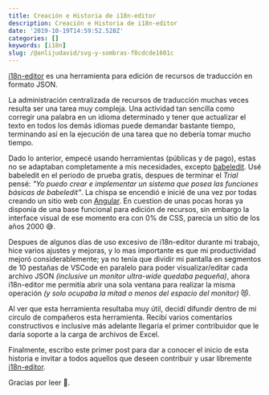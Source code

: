 ```yaml
---
title: Creación e Historia de i18n-editor
description: Creación e Historia de i18n-editor
date: '2019-10-19T14:59:52.528Z'
categories: []
keywords: [i18n]
slug: /@anlijudavid/svg-y-sombras-f8cdcde1601c
---
```


[i18n-editor](https://github.com/juliandavidmr/i18n-editor) es una herramienta para edición de recursos de traducción en formato JSON.

La administración centralizada de recursos de traducción muchas veces resulta ser una tarea muy compleja. Una actividad tan sencilla como corregir una palabra en un idioma determinado y tener que actualizar el texto en todos los demás idiomas puede demandar bastante tiempo, terminando así en la ejecución de una tarea que no debería tomar mucho tiempo.

Dado lo anterior, empecé usando herramientas (públicas y de pago), estas no se adaptaban completamente a mis necesidades, excepto [babeledit](https://www.codeandweb.com/babeledit). Usé babeledit en el periodo de prueba gratis, despues de terminar el _Trial_ pensé: _"Yo puedo crear e implementar un sistema que posea las funciones básicas de babeledit"_. La chispa se encendió e inicié de una vez por todas creando un sitio web con [Angular](https://angular.io/). En cuestion de unas pocas horas ya disponía de una base funcional para edición de recursos, sin embargo la interface visual de ese momento era con 0% de CSS, parecia un sitio de los años 2000 :sweat_smile:.

Despues de algunos días de uso excesivo de i18n-editor durante mi trabajo, hice varios ajustes y mejoras, y lo mas importante es que mi productividad mejoró considerablemente; ya no tenía que dividir mi pantalla en segmentos de 10 pestañas de VSCode en paralelo para poder visualizar/editar cada archivo JSON _(inclusive un monitor ultra-wide quedaba pequeña)_, ahora i18n-editor me permitía abrir una sola ventana para realizar la misma operación _(y solo ocupaba la mitad o menos del espacio del monitor)_ :heart_eyes_cat:.

Al ver que esta herramienta resultaba muy útil, decidí difundir dentro de mi circulo de compañeros esta herramienta. Recibí varios comentarios constructivos e inclusive más adelante llegaría el primer contribuidor que le daría soporte a la carga de archivos de Excel.

Finalmente, escribo este primer post para dar a conocer el inicio de esta historia e invitar a todos aquellos que deseen contribuir y usar libremente [i18n-editor](https://github.com/juliandavidmr/i18n-editor).

Gracias por leer :wave:.